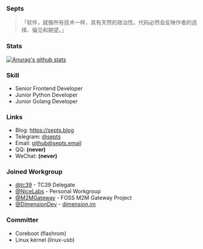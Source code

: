 ### Septs

>「软件，就像所有技术一样，具有天然的政治性。代码必然会反映作者的选择、偏见和期望。」

### Stats
[![Anurag's github stats](https://github-readme-stats.vercel.app/api?username=septs)](https://github.com/anuraghazra/github-readme-stats)

### Skill

- Senior Frontend Developer
- Junior Python Developer
- Junior Golang Developer

### Links

- Blog: https://septs.blog
- Telegram: [@septs](http://t.me/septs)
- Email: [github@septs.email](mailto:github@septs.email)
- QQ: **(never)**
- WeChat: **(never)**

### Joined Workgroup

- [@tc39](https://github.com/tc39) - TC39 Delegate
- [@NiceLabs](https://github.com/NiceLabs) - Personal Workgroup
- [@M2MGateway](https://github.com/M2MGateway) - FOSS M2M Gateway Project
- [@DimensionDev](https://github.com/DimensionDev) - [dimension.im](https://dimension.im)

### Committer

- Coreboot (flashrom)
- Linux kernel (linux-usb)
